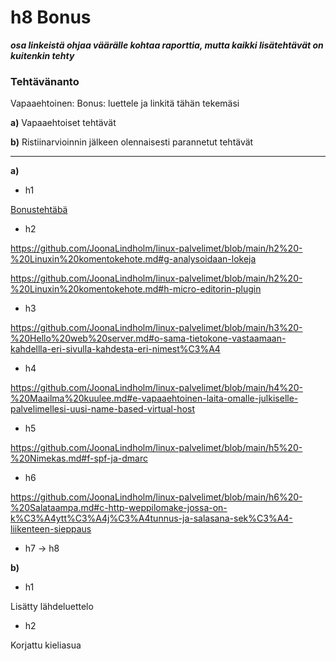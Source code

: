 # h8 Bonus  

***osa linkeistä ohjaa väärälle kohtaa raporttia, mutta kaikki lisätehtävät on kuitenkin tehty***

### Tehtävänanto  
Vapaaehtoinen: Bonus: luettele ja linkitä tähän tekemäsi

**a)** Vapaaehtoiset tehtävät  

**b)** Ristiinarvioinnin jälkeen olennaisesti parannetut tehtävät

---

**a)** 

- h1  

[Bonustehtäbä](https://github.com/JoonaLindholm/linux-palvelimet/blob/main/h1%20-%20Linuxin%20asentaminen%20VirtualBoxiin.md#lis%C3%A4teht%C3%A4v%C3%A4)  

- h2  

https://github.com/JoonaLindholm/linux-palvelimet/blob/main/h2%20-%20Linuxin%20komentokehote.md#g-analysoidaan-lokeja  

https://github.com/JoonaLindholm/linux-palvelimet/blob/main/h2%20-%20Linuxin%20komentokehote.md#h-micro-editorin-plugin  

- h3  

https://github.com/JoonaLindholm/linux-palvelimet/blob/main/h3%20-%20Hello%20web%20server.md#o-sama-tietokone-vastaamaan-kahdellla-eri-sivulla-kahdesta-eri-nimest%C3%A4  

- h4  

https://github.com/JoonaLindholm/linux-palvelimet/blob/main/h4%20-%20Maailma%20kuulee.md#e-vapaaehtoinen-laita-omalle-julkiselle-palvelimellesi-uusi-name-based-virtual-host  

- h5  

https://github.com/JoonaLindholm/linux-palvelimet/blob/main/h5%20-%20Nimekas.md#f-spf-ja-dmarc

- h6  

https://github.com/JoonaLindholm/linux-palvelimet/blob/main/h6%20-%20Salataampa.md#c-http-weppilomake-jossa-on-k%C3%A4ytt%C3%A4j%C3%A4tunnus-ja-salasana-sek%C3%A4-liikenteen-sieppaus  

- h7 -> h8    


**b)** 

- h1  

Lisätty lähdeluettelo  



- h2  

Korjattu kieliasua  

